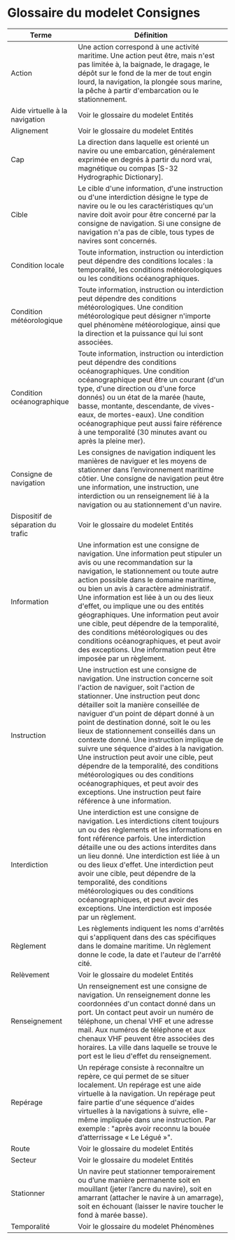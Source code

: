 # Glossaire du modelet Consignes

| Terme                              | Définition                                                                                                                                                                                                                                                                                                                                                                                                                                                                                                                                                                                                                                                |
|------------------------------------|-----------------------------------------------------------------------------------------------------------------------------------------------------------------------------------------------------------------------------------------------------------------------------------------------------------------------------------------------------------------------------------------------------------------------------------------------------------------------------------------------------------------------------------------------------------------------------------------------------------------------------------------------------------|
| Action                             | Une action correspond à une activité maritime. Une action peut être, mais n'est pas limitée à, la baignade, le dragage, le dépôt sur le fond de la mer de tout engin lourd, la navigation, la plongée sous marine, la pêche à partir d'embarcation ou le stationnement.                                                                                                                                                                                                                                                                                                                                                                                   |
| Aide virtuelle à la navigation     | Voir le glossaire du modelet Entités                                                                                                                                                                                                                                                                                                                                                                                                                                                                                                                                                                                                                      |
| Alignement                         | Voir le glossaire du modelet Entités                                                                                                                                                                                                                                                                                                                                                                                                                                                                                                                                                                                                                      |
| Cap                                | La direction dans laquelle est orienté un navire ou une embarcation, généralement exprimée en degrés à partir du nord vrai, magnétique ou compas [S-32 Hydrographic Dictionary].                                                                                                                                                                                                                                                                                                                                                                                                                                                                          |
| Cible                              | Le cible d'une information, d'une instruction ou d'une interdiction désigne le type de navire ou le ou les caractéristiques qu'un navire doit avoir pour être concerné par la consigne de navigation. Si une consigne de navigation n'a pas de cible, tous types de navires sont concernés.                                                                                                                                                                                                                                                                                                                                                               |
| Condition locale                   | Toute information, instruction ou interdiction peut dépendre des conditions locales : la temporalité, les conditions météorologiques ou les conditions océanographiques.                                                                                                                                                                                                                                                                                                                                                                                                                                                                                  |
| Condition météorologique           | Toute information, instruction ou interdiction peut dépendre des conditions météorologiques. Une condition météorologique peut désigner n'importe quel phénomène météorologique, ainsi que la direction et la puissance qui lui sont associées.                                                                                                                                                                                                                                                                                                                                                                                                           |
| Condition océanographique          | Toute information, instruction ou interdiction peut dépendre des conditions océanographiques. Une condition océanographique peut être un courant (d'un type, d'une direction ou d'une force donnés) ou un état de la marée (haute, basse, montante, descendante, de vives-eaux, de mortes-eaux). Une condition océanographique peut aussi faire référence à une temporalité (30 minutes avant ou après la pleine mer).                                                                                                                                                                                                                                    |
| Consigne de navigation             | Les consignes de navigation indiquent les manières de naviguer et les moyens de stationner dans l’environnement maritime côtier. Une consigne de navigation peut être une information, une instruction, une interdiction ou un renseignement lié à la navigation ou au stationnement d'un navire.                                                                                                                                                                                                                                                                                                                                                         |
| Dispositif de séparation du trafic | Voir le glossaire du modelet Entités                                                                                                                                                                                                                                                                                                                                                                                                                                                                                                                                                                                                                      |
| Information                        | Une information est une consigne de navigation. Une information peut stipuler un avis ou une recommandation sur la navigation, le stationnement ou toute autre action possible dans le domaine maritime, ou bien un avis à caractère administratif. Une information est liée à un ou des lieux d'effet, ou implique une ou des entités géographiques. Une information peut avoir une cible, peut dépendre de la temporalité, des conditions météorologiques ou des conditions océanographiques, et peut avoir des exceptions. Une information peut être imposée par un règlement.                                                                         |
| Instruction                        | Une instruction est une consigne de navigation. Une instruction concerne soit l'action de naviguer, soit l'action de stationner. Une instruction peut donc détailler soit la manière conseillée de naviguer d'un point de départ donné à un point de destination donné, soit le ou les lieux de stationnement conseillés dans un contexte donné. Une instruction implique de suivre une séquence d'aides à la navigation. Une instruction peut avoir une cible, peut dépendre de la temporalité, des conditions météorologiques ou des conditions océanographiques, et peut avoir des exceptions. Une instruction peut faire référence à une information. |
| Interdiction                       | Une interdiction est une consigne de navigation. Les interdictions citent toujours un ou des règlements et les informations en font référence parfois. Une interdiction détaille une ou des actions interdites dans un lieu donné. Une interdiction est liée à un ou des lieux d'effet. Une interdiction peut avoir une cible, peut dépendre de la temporalité, des conditions météorologiques ou des conditions océanographiques, et peut avoir des exceptions. Une interdiction est imposée par un règlement.                                                                                                                                           |
| Règlement                          | Les règlements indiquent les noms d'arrêtés qui s'appliquent dans des cas spécifiques dans le domaine maritime. Un règlement donne le code, la date et l'auteur de l'arrêté cité.                                                                                                                                                                                                                                                                                                                                                                                                                                                                         |
| Relèvement                         | Voir le glossaire du modelet Entités                                                                                                                                                                                                                                                                                                                                                                                                                                                                                                                                                                                                                      |
| Renseignement                      | Un renseignement est une consigne de navigation. Un renseignement donne les coordonnées d'un contact donné dans un port. Un contact peut avoir un numéro de téléphone, un chenal VHF et une adresse mail. Aux numéros de téléphone et aux chenaux VHF peuvent être associées des horaires. La ville dans laquelle se trouve le port est le lieu d'effet du renseignement.                                                                                                                                                                                                                                                                                 |
| Repérage                           | Un repérage consiste à reconnaître un repère, ce qui permet de se situer localement. Un repérage est une aide virtuelle à la navigation. Un repérage peut faire partie d'une séquence d'aides virtuelles à la navigations à suivre, elle-même impliquée dans une instruction. Par exemple : "après avoir reconnu la bouée d’atterrissage « Le Légué »".                                                                                                                                                                                                                                                                                                   |
| Route                              | Voir le glossaire du modelet Entités                                                                                                                                                                                                                                                                                                                                                                                                                                                                                                                                                                                                                      |
| Secteur                            | Voir le glossaire du modelet Entités                                                                                                                                                                                                                                                                                                                                                                                                                                                                                                                                                                                                                      |
| Stationner                         | Un navire peut stationner temporairement ou d’une manière permanente soit en mouillant (jeter l’ancre du navire), soit en amarrant (attacher le navire à un amarrage), soit en échouant (laisser le navire toucher le fond à marée basse).                                                                                                                                                                                                                                                                                                                                                                                                                |
| Temporalité                        | Voir le glossaire du modelet Phénomènes                                                                                                                                                                                                                                                                                                                                                                                                                                                                                                                                                                                                                   |